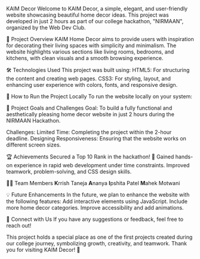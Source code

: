 KAIM Decor
Welcome to KAIM Decor, a simple, elegant, and user-friendly website showcasing beautiful home decor ideas. This project was developed in just 2 hours as part of our college hackathon, "NIRMAAN", organized by the Web Dev Club.

🌟 Project Overview
KAIM Home Decor aims to provide users with inspiration for decorating their living spaces with simplicity and minimalism. The website highlights various sections like living rooms, bedrooms, and kitchens, with clean visuals and a smooth browsing experience.

🛠️ Technologies Used
This project was built using:
HTML5: For structuring the content and creating web pages.
CSS3: For styling, layout, and enhancing user experience with colors, fonts, and responsive design.

🚀 How to Run the Project Locally
To run the website locally on your system:

🎯 Project Goals and Challenges
Goal: To build a fully functional and aesthetically pleasing home decor website in just 2 hours during the NIRMAAN Hackathon.

Challenges:
Limited Time: Completing the project within the 2-hour deadline.
Designing Responsiveness: Ensuring that the website works on different screen sizes.

🏆 Achievements
Secured a Top 10 Rank in the hackathon! 🎉
Gained hands-on experience in rapid web development under time constraints.
Improved teamwork, problem-solving, and CSS design skills.

👩‍💻 Team Members
    **K**rrish Taneja
    **A**nanya
    **I**pshita Patel
    **M**ahek Motwani

💡 Future Enhancements
In the future, we plan to enhance the website with the following features:
Add interactive elements using JavaScript.
Include more home decor categories.
Improve accessibility and add animations.

🤝 Connect with Us
If you have any suggestions or feedback, feel free to reach out!

This project holds a special place as one of the first projects created during our college journey, symbolizing growth, creativity, and teamwork. Thank you for visiting KAIM Decor! 🌿